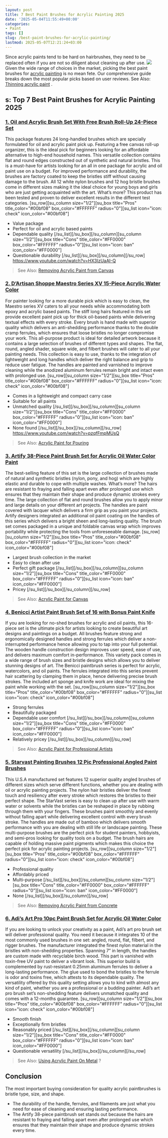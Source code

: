 ```yaml
---
layout: post
title: 7 Best Paint Brushes for Acrylic Painting 2025
date: '2025-05-04T11:55:49+00:00'
categories:
- Paint
tags: []
slug: /best-paint-brushes-for-acrylic-painting/
lastmod: 2025-05-07T12:21:24+03:00
---
```


Since acrylic paints tend to be hard on hairbrushes, they need to be replaced often if you are not so diligent about cleaning up after use.
![](/assets/img/12/Pest-Control.jpg)
Given the wide range of choices in the market, picking the best paint brushes for
[acrylic painting](https://pestpolicy.com/how-to-paint-wood-texture-with-acrylics/)
is no mean fete.
Our comprehensive guide breaks down the most popular picks based on user reviews. See Also:
[Thinning acrylic paint](https://pestpolicy.com/how-to-thin-acrylic-paint/)
.
## s: Top 7 Best Paint Brushes for Acrylic Painting 2025
### [1. Oil and Acrylic Brush Set With Free Brush Roll-Up 24-Piece Set](https://www.amazon.com/dp/B0027AANDA/?tag=p-policy-20)
This package features 24 long-handled brushes which are specially formulated for oil and acrylic paint pick up.
[](https://www.amazon.com/dp/B0027AANDA/?tag=p-policy-20)
[](https://www.amazon.com/dp/B0061OIK4M/?tag=p-policy-20)
[](https://www.amazon.com/dp/B06XGFSJVJ/?tag=p-policy-20)
[](https://www.amazon.com/dp/B00MDVLOBS/?tag=p-policy-20)
[](https://www.amazon.com/dp/B00MV8MWEQ/?tag=p-policy-20)
Featuring a free canvas roll-up organizer, this is the ideal pick for beginners looking for an affordable alternative to high-end household names.
This versatile collection contains flat and round edges constructed out of synthetic and natural bristles.
This is a must-have for artists looking for an all in one package for acrylic and oil paint use on a budget.
For improved performance and durability, the brushes are factory coated to keep the bristles stiff without causing damage to the brush.
All 12 white nylon brushes and 12 hog bristle brushes come in different sizes making it the ideal choice for young boys and girls who are just getting acquainted with the art.
What’s more? This product has been tested and proven to deliver excellent results in the different test categories.
[su_row][su_column size="1/2"][su_box title="Pros" title_color="#00bf08" box_color="#FFFFFF" radius="0"][su_list icon="icon: check" icon_color="#00bf08"]
- Value package
- Perfect for oil and acrylic based paints
- Dependable quality
[/su_list][/su_box][/su_column][su_column size="1/2"][su_box title="Cons" title_color="#FF0000" box_color="#FFFFFF" radius="0"][su_list icon="icon: ban" icon_color="#FF0000"]
- Questionable durability
[/su_list][/su_box][/su_column][/su_row]
https://www.youtube.com/watch?v=HX3IzUaAI-Q
> See Also:
> [Removing Acrylic Paint from Canvas](https://pestpolicy.com/how-to-remove-acrylic-paint-from-canvas/)
### [2. D’Artisan Shoppe Maestro Series XV 15-Piece Acrylic Water Color](https://www.amazon.com/dp/B00OH2GC86/?tag=p-policy-20)
For painter looking for a more durable pick which is easy to clean, the Maestro series XV caters to all your needs while accommodating both epoxy and acrylic based paints.
[](https://www.amazon.com/dp/B00OH2GC86/?tag=p-policy-20)
[](https://www.amazon.com/dp/B0061OIK4M/?tag=p-policy-20)
[](https://www.amazon.com/dp/B06XGFSJVJ/?tag=p-policy-20)
[](https://www.amazon.com/dp/B00MDVLOBS/?tag=p-policy-20)
[](https://www.amazon.com/dp/B00MV8MWEQ/?tag=p-policy-20)
The stiff long hairs featured in this set provide excellent paint pick up for thick oil-based paints while delivering textual effects with every stroke.
Every brush is hand made with superior quality which delivers an anti-shedding performance thanks to the double cramp ferrules, which ensures that loose bristles no longer compromise your work.
This all-purpose product is ideal for detailed artwork because it contains a large selection of brushes of different types and shapes.
The flat, round, angled shader, square wide, and filbert brushes will cater to all your painting needs.
This collection is easy to use, thanks to the integration of lightweight and long handles which deliver the right balance and grip to reduce user fatigue.
The handles are painted and varnished to improve cleaning while the anodized aluminum ferrules remain bright and intact even with prolonged use.
[su_row][su_column size="1/2"][su_box title="Pros" title_color="#00bf08" box_color="#FFFFFF" radius="0"][su_list icon="icon: check" icon_color="#00bf08"]
- Comes in a lightweight and compact carry case
- Suitable for all paints
- Unmatched quality
[/su_list][/su_box][/su_column][su_column size="1/2"][su_box title="Cons" title_color="#FF0000" box_color="#FFFFFF" radius="0"][su_list icon="icon: ban" icon_color="#FF0000"]
- None found
[/su_list][/su_box][/su_column][/su_row]
https://www.youtube.com/watch?v=pzqfFmpMUsQ
> See Also:
> [Acrylic Paint for Pouring](https://pestpolicy.com/best-acrylic-paint-for-pouring/)
### [3. Artify 38-Piece Paint Brush Set for Acrylic Oil Water Color Paint](https://www.amazon.com/dp/B01AHJIW5I/?tag=p-policy-20)
The best-selling feature of this set is the large collection of brushes made of natural and synthetic bristles (nylon, pony, and hog) which are highly elastic and durable to cope with multiple washes.
[](https://www.amazon.com/dp/B01AHJIW5I/?tag=p-policy-20)
[](https://www.amazon.com/dp/B0061OIK4M/?tag=p-policy-20)
[](https://www.amazon.com/dp/B06XGFSJVJ/?tag=p-policy-20)
[](https://www.amazon.com/dp/B00MDVLOBS/?tag=p-policy-20)
[](https://www.amazon.com/dp/B00MV8MWEQ/?tag=p-policy-20)
What’s more? The hairs are resistant to fraying and falling apart even after prolonged use which ensures that they maintain their shape and produce dynamic strokes every time.
The large collection of flat and round brushes allow you to apply minor and large details on your different art projects.
The handles are paint covered with lacquer which delivers a firm grip as you paint your projects. Artify designers integrated an additional oil paint coating on the handles of this series which delivers a bright sheen and long-lasting quality.
The brush set comes packaged in a unique and foldable canvas wrap which improves portability while protecting the tools from unforeseeable damage.
[su_row][su_column size="1/2"][su_box title="Pros" title_color="#00bf08" box_color="#FFFFFF" radius="0"][su_list icon="icon: check" icon_color="#00bf08"]
- Largest brush collection in the market
- Easy to clean after use
- Perfect gift package
[/su_list][/su_box][/su_column][su_column size="1/2"][su_box title="Cons" title_color="#FF0000" box_color="#FFFFFF" radius="0"][su_list icon="icon: ban" icon_color="#FF0000"]
- Pricey
[/su_list][/su_box][/su_column][/su_row]
> See Also:
> [Acrylic Paint for Canvas](https://pestpolicy.com/best-acrylic-paint-for-canvas/)
### [4. Benicci Artist Paint Brush Set of 16 with Bonus Paint Knife](https://www.amazon.com/dp/B07YYHC6RB/?tag=p-policy-20)
If you are looking for no-shed brushes for acrylic and oil paints, this 16-piece set is the ultimate pick for artists looking to create beautiful art designs and paintings on a budget.
[](https://www.amazon.com/dp/B07YYHC6RB/?tag=p-policy-20)
[](https://www.amazon.com/dp/B0061OIK4M/?tag=p-policy-20)
[](https://www.amazon.com/dp/B06XGFSJVJ/?tag=p-policy-20)
[](https://www.amazon.com/dp/B00MDVLOBS/?tag=p-policy-20)
[](https://www.amazon.com/dp/B00MV8MWEQ/?tag=p-policy-20)
All brushes feature strong and ergonomically designed handles and strong ferrules which deliver a non-interrupted performance hence allowing you to tap into your full potential.
The wooden handle construction design improves user speed, ease of use, and delivers maximum comfort in-performance.
This variety pack comes in a wide range of brush sizes and bristle designs which allows you to deliver stunning designs of art.
The Benicci paintbrush series is perfect for acrylic, watercolors, and oil paints. The ferrules integrated into this series prevent hair scattering by clamping them in place, hence delivering precise brush strokes.
The included art sponge and knife work are ideal for mixing the paint while working with the set.
[su_row][su_column size="1/2"][su_box title="Pros" title_color="#00bf08" box_color="#FFFFFF" radius="0"][su_list icon="icon: check" icon_color="#00bf08"]
- Strong ferrules
- Beautifully packaged
- Dependable user comfort
[/su_list][/su_box][/su_column][su_column size="1/2"][su_box title="Cons" title_color="#FF0000" box_color="#FFFFFF" radius="0"][su_list icon="icon: ban" icon_color="#FF0000"]
- Relatively pricey
[/su_list][/su_box][/su_column][/su_row]
> See Also:
> [Acrylic Paint for Professional Artists](https://pestpolicy.com/best-acrylic-paint-for-professional-artists/)
### [5. Starvast Painting Brushes 12 Pic Professional Angled Paint Brushes](https://www.amazon.com/dp/B01M6DKS8L/?tag=p-policy-20)
This U.S.A manufactured set features 12 superior quality angled brushes of different sizes which serve different functions, whether you are dealing with oil or acrylic painting projects.
[](https://www.amazon.com/dp/B01M6DKS8L/?tag=p-policy-20)
[](https://www.amazon.com/dp/B0061OIK4M/?tag=p-policy-20)
[](https://www.amazon.com/dp/B06XGFSJVJ/?tag=p-policy-20)
[](https://www.amazon.com/dp/B00MDVLOBS/?tag=p-policy-20)
[](https://www.amazon.com/dp/B00MV8MWEQ/?tag=p-policy-20)
The nylon hair bristles deliver the finest touch and resiliency after every stroke which restores the bristles to their perfect shape.
The StarVast series is easy to clean up after use with warm water or solvents while the bristles can be reshaped in place by rubbing through them with your fingers.
These brushes paint smoothly and evenly without falling apart while delivering excellent control with every brush stroke.
The handles are made out of bamboo which delivers smooth performance with you are dealing with still life or landscape painting.
These multi-purpose brushes are the perfect pick for student painters, hobbyists, and semi-pros looking for quality tools on a budget.
The brush hairs are capable of holding massive paint pigments which makes this choice the perfect pick for acrylic painting projects.
[su_row][su_column size="1/2"][su_box title="Pros" title_color="#00bf08" box_color="#FFFFFF" radius="0"][su_list icon="icon: check" icon_color="#00bf08"]
- Professional quality
- Affordably priced
- Multi-purpose
[/su_list][/su_box][/su_column][su_column size="1/2"][su_box title="Cons" title_color="#FF0000" box_color="#FFFFFF" radius="0"][su_list icon="icon: ban" icon_color="#FF0000"]
- None
[/su_list][/su_box][/su_column][/su_row]
> See Also:
> [Removing Acrylic Paint from Concrete](https://pestpolicy.com/how-to-remove-acrylic-paint-from-concrete/)
### [6. Adi’s Art Pro 10pc Paint Brush Set for Acrylic Oil Water Color](https://www.amazon.com/dp/B074CL66VH/?tag=p-policy-20)
If you are looking to unlock your creativity as a paint, Adi’s art pro brush set will deliver professional quality.
[](https://www.amazon.com/dp/B074CL66VH/?tag=p-policy-20)
[](https://www.amazon.com/dp/B0061OIK4M/?tag=p-policy-20)
[](https://www.amazon.com/dp/B06XGFSJVJ/?tag=p-policy-20)
[](https://www.amazon.com/dp/B00MDVLOBS/?tag=p-policy-20)
[](https://www.amazon.com/dp/B00MV8MWEQ/?tag=p-policy-20)
You need it because it integrates 10 of the most commonly used brushes in one set: angled, round, flat, filbert, and rigger brushes.
The manufacturer integrated the finest nylon material in the bristles with non-shedding properties. Spanning 7” in length, the handles are custom made with recyclable birch wood.
This part is vanished with toxin-free UV paint to deliver a vibrant look. This superior build is complemented by rust-resistant 0.25mm aluminum ferrules to deliver a long-lasting performance.
The glue used to bond the bristles to the ferrule is odor and toxins free, which attests to its dependable quality.
The versatility offered by this quality setting allows you to kind with almost any kind of paint, whether you are a professional or a budding painter.
Adi’s art pro brush set’s non-shedding feature delivers unmatched quality and comes with a 12-months guarantee.
[su_row][su_column size="1/2"][su_box title="Pros" title_color="#00bf08" box_color="#FFFFFF" radius="0"][su_list icon="icon: check" icon_color="#00bf08"]
- Smooth finish
- Exceptionally firm bristles
- Reasonably priced
[/su_list][/su_box][/su_column][su_column size="1/2"][su_box title="Cons" title_color="#FF0000" box_color="#FFFFFF" radius="0"][su_list icon="icon: ban" icon_color="#FF0000"]
- Questionable versatility
[/su_list][/su_box][/su_column][/su_row]
> See Also:
> [Using Acrylic Paint On Metal](https://pestpolicy.com/can-you-use-acrylic-paint-on-metal/)
> ?
## Conclusion
The most important buying consideration for quality acrylic paintbrushes is bristle type, size, and shape.
- The durability of the handle, ferrules, and filaments are just what you need for ease of cleaning and ensuring lasting performance.
- The Artify 38-piece paintbrush set stands out because the hairs are resistant to fraying and falling apart even after prolonged use which ensures that they maintain their shape and produce dynamic strokes every time.
